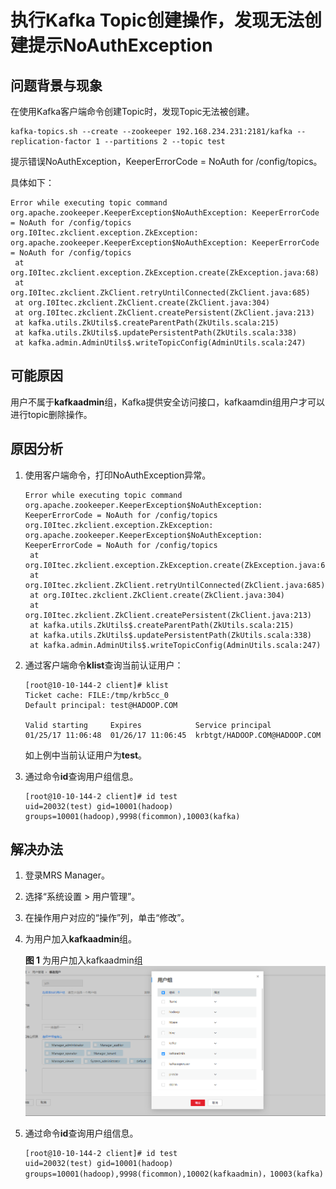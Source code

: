 # 执行Kafka Topic创建操作，发现无法创建提示NoAuthException<a name="ZH-CN_TOPIC_0185002836"></a>

## 问题背景与现象<a name="zh-cn_topic_0167276024_s5d135719deec4560b99adb07a0aa6416"></a>

在使用Kafka客户端命令创建Topic时，发现Topic无法被创建。

```
kafka-topics.sh --create --zookeeper 192.168.234.231:2181/kafka --replication-factor 1 --partitions 2 --topic test
```

提示错误NoAuthException，KeeperErrorCode = NoAuth for /config/topics。

具体如下：

```
Error while executing topic command org.apache.zookeeper.KeeperException$NoAuthException: KeeperErrorCode = NoAuth for /config/topics
org.I0Itec.zkclient.exception.ZkException: org.apache.zookeeper.KeeperException$NoAuthException: KeeperErrorCode = NoAuth for /config/topics
 at org.I0Itec.zkclient.exception.ZkException.create(ZkException.java:68)
 at org.I0Itec.zkclient.ZkClient.retryUntilConnected(ZkClient.java:685)
 at org.I0Itec.zkclient.ZkClient.create(ZkClient.java:304)
 at org.I0Itec.zkclient.ZkClient.createPersistent(ZkClient.java:213)
 at kafka.utils.ZkUtils$.createParentPath(ZkUtils.scala:215)
 at kafka.utils.ZkUtils$.updatePersistentPath(ZkUtils.scala:338)
 at kafka.admin.AdminUtils$.writeTopicConfig(AdminUtils.scala:247)
```

## 可能原因<a name="zh-cn_topic_0167276024_s8efdc02bbb1a42cba8fa3e43e2e68817"></a>

用户不属于**kafkaadmin**组，Kafka提供安全访问接口，kafkaamdin组用户才可以进行topic删除操作。

## 原因分析<a name="zh-cn_topic_0167276024_section10342981143649"></a>

1.  使用客户端命令，打印NoAuthException异常。

    ```
    Error while executing topic command org.apache.zookeeper.KeeperException$NoAuthException: KeeperErrorCode = NoAuth for /config/topics
    org.I0Itec.zkclient.exception.ZkException: org.apache.zookeeper.KeeperException$NoAuthException: KeeperErrorCode = NoAuth for /config/topics
     at org.I0Itec.zkclient.exception.ZkException.create(ZkException.java:68)
     at org.I0Itec.zkclient.ZkClient.retryUntilConnected(ZkClient.java:685)
     at org.I0Itec.zkclient.ZkClient.create(ZkClient.java:304)
     at org.I0Itec.zkclient.ZkClient.createPersistent(ZkClient.java:213)
     at kafka.utils.ZkUtils$.createParentPath(ZkUtils.scala:215)
     at kafka.utils.ZkUtils$.updatePersistentPath(ZkUtils.scala:338)
     at kafka.admin.AdminUtils$.writeTopicConfig(AdminUtils.scala:247)
    ```

2.  通过客户端命令**klist**查询当前认证用户：

    ```
    [root@10-10-144-2 client]# klist
    Ticket cache: FILE:/tmp/krb5cc_0
    Default principal: test@HADOOP.COM
    
    Valid starting     Expires            Service principal
    01/25/17 11:06:48  01/26/17 11:06:45  krbtgt/HADOOP.COM@HADOOP.COM
    ```

    如上例中当前认证用户为**test**。

3.  通过命令**id**查询用户组信息。

    ```
    [root@10-10-144-2 client]# id test
    uid=20032(test) gid=10001(hadoop) groups=10001(hadoop),9998(ficommon),10003(kafka)
    ```


## 解决办法<a name="zh-cn_topic_0167276024_section38845959134910"></a>

1.  登录MRS Manager。
2.  选择“系统设置 \> 用户管理”。
3.  在操作用户对应的“操作”列，单击“修改”。
4.  为用户加入**kafkaadmin**组。

    **图 1**  为用户加入kafkaadmin组<a name="zh-cn_topic_0167276024_fig65541556172518"></a>  
    ![](figures/为用户加入kafkaadmin组.png "为用户加入kafkaadmin组")

5.  通过命令**id**查询用户组信息。

    ```
    [root@10-10-144-2 client]# id test
    uid=20032(test) gid=10001(hadoop) groups=10001(hadoop),9998(ficommon),10002(kafkaadmin)，10003(kafka)
    ```


